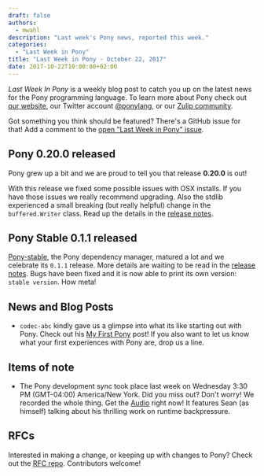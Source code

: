 ```yaml
---
draft: false
authors:
  - mwahl
description: "Last week's Pony news, reported this week."
categories:
  - "Last Week in Pony"
title: "Last Week in Pony - October 22, 2017"
date: 2017-10-22T10:00:00+02:00
---
```

_Last Week In Pony_ is a weekly blog post to catch you up on the latest news for the Pony programming language. To learn more about Pony check out [our website](https://ponylang.io), our Twitter account [@ponylang](https://twitter.com/ponylang), or our [Zulip community](https://ponylang.zulipchat.com).

Got something you think should be featured? There's a GitHub issue for that! Add a comment to the [open "Last Week in Pony" issue](https://github.com/ponylang/ponylang.github.io/issues?q=is%3Aissue+is%3Aopen+label%3Alast-week-in-pony).
<!-- more -->

## Pony 0.20.0 released

Pony grew up a bit and we are proud to tell you that release **0.20.0** is out!

With this release we fixed some possible issues with OSX installs. If you have those issues we really recommend upgrading. Also the stdlib experienced a small breaking (but really helpful) change in the `buffered.Writer` class. Read up the details in the [release notes](https://www.ponylang.io/blog/2017/10/0.20.0-released/).

## Pony Stable 0.1.1 released

[Pony-stable](https://github.com/ponylang/pony-stable), the Pony dependency manager, matured a lot and we celebrate its `0.1.1` release. More details are waiting to be read in the [release notes](https://www.ponylang.io/blog/2017/10/pony-stable-0.1.1-released/). Bugs have been fixed and it is now able to print its own version: `stable version`. How meta!

## News and Blog Posts

- `codec-abc` kindly gave us a glimpse into what its like starting out with Pony. Check out his [My First Pony](https://www.ponylang.io/blog/2017/10/my-first-pony/) post! If you also want to let us know what your first experiences with Pony are, drop us a line.

## Items of note

- The Pony development sync took place last week on Wednesday 3:30 PM (GMT-04:00) America/New York. Did you miss out? Don't worry! We recorded the whole thing. Get the [Audio](https://sync-recordings.ponylang.io/r/2017_10_18.m4a) right now! It features Sean (as himself) talking about his thrilling work on runtime backpressure.

## RFCs

Interested in making a change, or keeping up with changes to Pony? Check out the [RFC repo](https://github.com/ponylang/rfcs). Contributors welcome!
